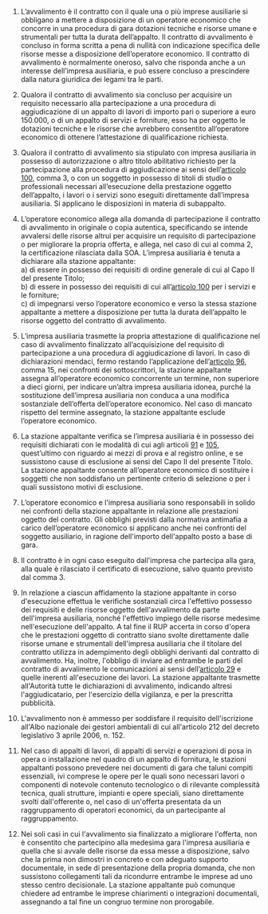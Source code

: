 1. L’avvalimento è il contratto con il quale una o più imprese ausiliarie si obbligano a mettere a disposizione di un operatore economico che concorre in una procedura di gara dotazioni tecniche e risorse umane e strumentali per tutta la durata dell’appalto. Il contratto di avvalimento è concluso in forma scritta a pena di nullità con indicazione specifica delle risorse messe a disposizione dell’operatore economico. Il contratto di avvalimento è normalmente oneroso, salvo che risponda anche a un interesse dell’impresa ausiliaria, e può essere concluso a prescindere dalla natura giuridica dei legami tra le parti.

2. Qualora il contratto di avvalimento sia concluso per acquisire un requisito necessario alla partecipazione a una procedura di aggiudicazione di un appalto di lavori di importo pari o superiore a euro 150.000, o di un appalto di servizi e forniture, esso ha per oggetto le dotazioni tecniche e le risorse che avrebbero consentito all’operatore economico di ottenere l’attestazione di qualificazione richiesta.

3. Qualora il contratto di avvalimento sia stipulato con impresa ausiliaria in possesso di autorizzazione o altro titolo abilitativo richiesto per la partecipazione alla procedura di aggiudicazione ai sensi dell’[articolo 100](/index.html?article=articolo-100&version=2), comma 3, o con un soggetto in possesso di titoli di studio o professionali necessari all’esecuzione della prestazione oggetto dell’appalto, i lavori o i servizi sono eseguiti direttamente dall’impresa ausiliaria. Si applicano le disposizioni in materia di subappalto.

4. L’operatore economico allega alla domanda di partecipazione il contratto di avvalimento in originale o copia autentica, specificando se intende avvalersi delle risorse altrui per acquisire un requisito di partecipazione o per migliorare la propria offerta, e allega, nel caso di cui al comma 2, la certificazione rilasciata dalla SOA. L’impresa ausiliaria è tenuta a dichiarare alla stazione appaltante:<br>a) di essere in possesso dei requisiti di ordine generale di cui al Capo II del presente Titolo;<br>b) di essere in possesso dei requisiti di cui all’[articolo 100](/index.html?article=articolo-100&version=2) per i servizi e le forniture;<br>c) di impegnarsi verso l’operatore economico e verso la stessa stazione appaltante a mettere a disposizione per tutta la durata dell’appalto le risorse oggetto del contratto di avvalimento.

5. L’impresa ausiliaria trasmette la propria attestazione di qualificazione nel caso di avvalimento finalizzato all’acquisizione del requisito di partecipazione a una procedura di aggiudicazione di lavori. In caso di dichiarazioni mendaci, fermo restando l’applicazione dell’[articolo 96](/index.html?article=articolo-96&version=1), comma 15, nei confronti dei sottoscrittori, la stazione appaltante assegna all’operatore economico concorrente un termine, non superiore a dieci giorni, per indicare un’altra impresa ausiliaria idonea, purché la sostituzione dell’impresa ausiliaria non conduca a una modifica sostanziale dell’offerta dell’operatore economico. Nel caso di mancato rispetto del termine assegnato, la stazione appaltante esclude l’operatore economico.

6. La stazione appaltante verifica se l’impresa ausiliaria è in possesso dei requisiti dichiarati con le modalità di cui agli articoli [91](/index.html?article=articolo-91&version=1) e [105](/index.html?article=articolo-105&version=2), quest’ultimo con riguardo ai mezzi di prova e al registro online, e se sussistono cause di esclusione ai sensi del Capo II del presente Titolo. La stazione appaltante consente all’operatore economico di sostituire i soggetti che non soddisfano un pertinente criterio di selezione o per i quali sussistono motivi di esclusione.

7. L’operatore economico e l'impresa ausiliaria sono responsabili in solido nei confronti della stazione appaltante in relazione alle prestazioni oggetto del contratto. Gli obblighi previsti dalla normativa antimafia a carico dell’operatore economico si applicano anche nei confronti del soggetto ausiliario, in ragione dell'importo dell'appalto posto a base di gara.

8. Il contratto è in ogni caso eseguito dall'impresa che partecipa alla gara, alla quale è rilasciato il certificato di esecuzione, salvo quanto previsto dal comma 3.

9. In relazione a ciascun affidamento la stazione appaltante in corso d'esecuzione effettua le verifiche sostanziali circa l'effettivo possesso dei requisiti e delle risorse oggetto dell'avvalimento da parte dell'impresa ausiliaria, nonché l'effettivo impiego delle risorse medesime nell'esecuzione dell'appalto. A tal fine il RUP accerta in corso d'opera che le prestazioni oggetto di contratto siano svolte direttamente dalle risorse umane e strumentali dell'impresa ausiliaria che il titolare del contratto utilizza in adempimento degli obblighi derivanti dal contratto di avvalimento. Ha, inoltre, l'obbligo di inviare ad entrambe le parti del contratto di avvalimento le comunicazioni ai sensi dell’[articolo 29](/index.html?article=articolo-29&version=1) e quelle inerenti all'esecuzione dei lavori. La stazione appaltante trasmette all'Autorità tutte le dichiarazioni di avvalimento, indicando altresì l'aggiudicatario, per l'esercizio della vigilanza, e per la prescritta pubblicità.

10. L'avvalimento non è ammesso per soddisfare il requisito dell'iscrizione all'Albo nazionale dei gestori ambientali di cui all'articolo 212 del decreto legislativo 3 aprile 2006, n. 152.

11. Nel caso di appalti di lavori, di appalti di servizi e operazioni di posa in opera o installazione nel quadro di un appalto di fornitura, le stazioni appaltanti possono prevedere nei documenti di gara che taluni compiti essenziali, ivi comprese le opere per le quali sono necessari lavori o componenti di notevole contenuto tecnologico o di rilevante complessità tecnica, quali strutture, impianti e opere speciali, siano direttamente svolti dall'offerente o, nel caso di un'offerta presentata da un raggruppamento di operatori economici, da un partecipante al raggruppamento.

12. Nei soli casi in cui l'avvalimento sia finalizzato a migliorare l'offerta, non è consentito che partecipino alla medesima gara l'impresa ausiliaria e quella che si avvale delle risorse da essa messe a disposizione, salvo che la prima non dimostri in concreto e con adeguato supporto documentale, in sede di presentazione della propria domanda, che non sussistono collegamenti tali da ricondurre entrambe le imprese ad uno stesso centro decisionale. La stazione appaltante può comunque chiedere ad entrambe le imprese chiarimenti o integrazioni documentali, assegnando a tal fine un congruo termine non prorogabile.

